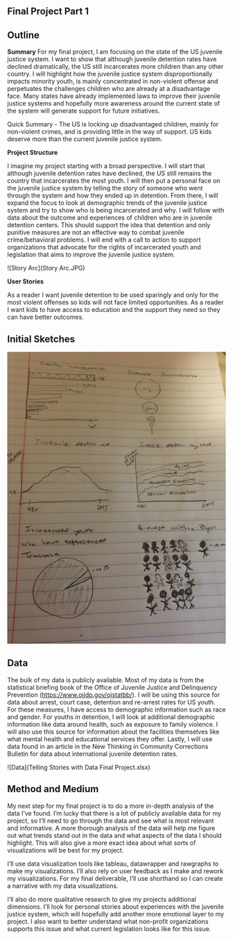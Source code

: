 ## Final Project Part 1

## Outline

**Summary**
For my final project, I am focusing on the state of the US juvenile justice system. I want to show that although juvenile detention rates have declined dramatically, the US still incarcerates more children than any other country. I will highlight how the juvenile justice system disproportionally impacts minority youth, is mainly concentrated in non-violent offense and perpetuates the challenges children who are already at a disadvantage face. Many states have already implemented laws to improve their juvenile justice systems and hopefully more awareness around the current state of the system will generate support for future initiatives.

Quick Summary - The US is locking up disadvantaged children, mainly for non-violent crimes, and is providing little in the way of support. US kids deserve more than the current juvenile justice system.    

**Project Structure**

I imagine my project starting with a broad perspective. I will start that although juvenile detention rates have declined, the US still remains the country that incarcerates the most youth. I will then put a personal face on the juvenile justice system by telling the story of someone who went through the system and how they ended up in detention. From there, I will expand the focus to look at demographic trends of the juvenile justice system and try to show who is being incarcerated and why. I will follow with data about the outcome and experiences of children who are in juvenile detention centers. This should support the idea that detention and only punitive measures are not an effective way to combat juvenile crime/behavioral problems. I will end with a call to action to support organizations that advocate for the rights of incarcerated youth and legislation that aims to improve the juvenile justice system. 

![Story Arc](Story Arc.JPG)

**User Stories**

As a reader I want juvenile detention to be used sparingly and only for the most violent offenses so kids will not face limited opportunities. 
As a reader I want kids to have access to education and the support they need so they can have better outcomes. 

## Initial Sketches

![Sketches](Sketches.JPG)

## Data

The bulk of my data is publicly available. Most of my data is from the statistical briefing book of the Office of Juvenile Justice and Delinquency Prevention (https://www.ojjdp.gov/ojstatbb/). I will be using this source for data about arrest, court case, detention and re-arrest rates for US youth. For these measures, I have access to demographic information such as race and gender. For youths in detention, I will look at additional demographic information like data around health, such as exposure to family violence. I will also use this source for information about the facilities themselves like what mental health and educational services they offer. Lastly, I will use data found in an article in the New Thinking in Community Corrections Bulletin for data about international juvenile detention rates.

![Data](Telling Stories with Data Final Project.xlsx)

## Method and Medium

My next step for my final project is to do a more in-depth analysis of the data I’ve found. I’m lucky that there is a lot of publicly available data for my project, so I’ll need to go through the data and see what is most relevant and informative. A more thorough analysis of the data will help me figure out what trends stand out in the data and what aspects of the data I should highlight. This will also give a more exact idea about what sorts of visualizations will be best for my project. 

I’ll use data visualization tools like tableau, datawrapper and rawgraphs to make my visualizations. I’ll also rely on user feedback as I make and rework my visualizations. For my final deliverable, I’ll use shorthand so I can create a narrative with my data visualizations. 

I’ll also do more qualitative research to give my projects additional dimensions. I’ll look for personal stories about experiences with the juvenile justice system, which will hopefully add another more emotional layer to my project. I also want to better understand what non-profit organizations supports this issue and what current legislation looks like for this issue.  

